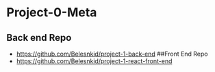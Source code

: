 # Project-0-Meta
## Back end Repo
- https://github.com/Belesnkid/project-1-back-end
##Front End Repo
- https://github.com/Belesnkid/project-1-react-front-end
